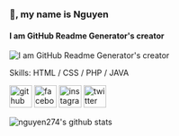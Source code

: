 ### 👋, my name is Nguyen
#### I am GitHub Readme Generator's creator
![I am GitHub Readme Generator's creator](https://media4.giphy.com/media/euuaA2cwLEUuI/giphy.gif)


Skills: HTML / CSS / PHP / JAVA



[<img src='https://cdn.jsdelivr.net/npm/simple-icons@3.0.1/icons/github.svg' alt='github' height='40'>](https://github.com/nguyen274)  [<img src='https://cdn.jsdelivr.net/npm/simple-icons@3.0.1/icons/facebook.svg' alt='facebook' height='40'>](https://www.facebook.com/nguyensy.neyugn.01)  [<img src='https://cdn.jsdelivr.net/npm/simple-icons@3.0.1/icons/instagram.svg' alt='instagram' height='40'>](https://www.instagram.com/neyugn.ns/)  [<img src='https://cdn.jsdelivr.net/npm/simple-icons@3.0.1/icons/twitter.svg' alt='twitter' height='40'>](https://twitter.com/@NguynNg52774652)  








![nguyen274's github stats](https://github-readme-stats.vercel.app/api?username=nguyen274&show_icons=true&theme=default)
